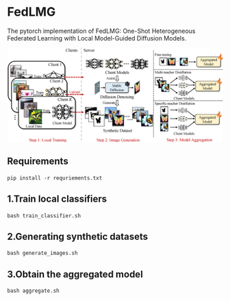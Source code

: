 # FedLMG

The pytorch implementation of FedLMG: One-Shot Heterogeneous Federated Learning with Local Model-Guided Diffusion Models. 


![img](img/FedLMG_framework.png)


## Requirements

	pip install -r requriements.txt


## 1.Train local classifiers


	bash train_classifier.sh


## 2.Generating synthetic datasets


	bash generate_images.sh


## 3.Obtain the aggregated model


	bash aggregate.sh

